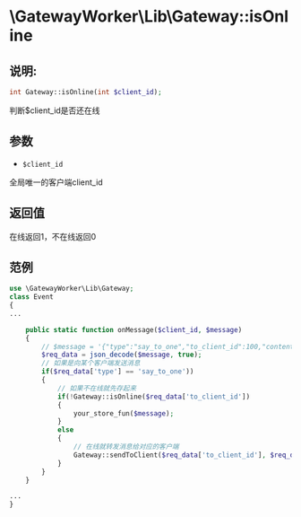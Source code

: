 # \GatewayWorker\Lib\Gateway::isOnline

## 说明:
```php
int Gateway::isOnline(int $client_id);
```

判断$client_id是否还在线


## 参数

* ```$client_id```

全局唯一的客户端client_id

## 返回值
在线返回1，不在线返回0


## 范例
```php
use \GatewayWorker\Lib\Gateway;
class Event
{
...

    public static function onMessage($client_id, $message)
    {
        // $message = '{"type":"say_to_one","to_client_id":100,"content":"hello"}'
        $req_data = json_decode($message, true);
        // 如果是向某个客户端发送消息
        if($req_data['type'] == 'say_to_one'))
        {
            // 如果不在线就先存起来
            if(!Gateway::isOnline($req_data['to_client_id'])
            {
                your_store_fun($message);
            }
            else
            {
                // 在线就转发消息给对应的客户端
                Gateway::sendToClient($req_data['to_client_id'], $req_data['content']);
            }
        }
    }

...
}

```


